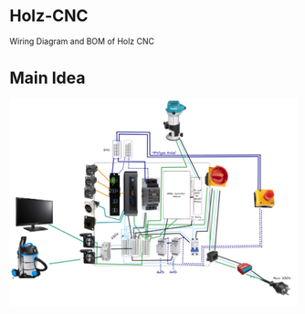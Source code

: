# Holz-CNC
Wiring Diagram and BOM of Holz CNC

Main Idea
========= 

![Main Idea](/WoodCNCSchaltschrank_Main.png)
